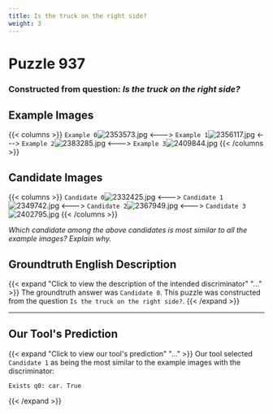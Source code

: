 ```yaml
---
title: Is the truck on the right side?
weight: 3
---
```


# Puzzle 937
### Constructed from question: _Is the truck on the right side?_


## Example Images
{{< columns >}}
`Example 0`![2353573.jpg](/gqa_images/2353573.jpg)
<--->
`Example 1`![2356117.jpg](/gqa_images/2356117.jpg)
<--->
`Example 2`![2383285.jpg](/gqa_images/2383285.jpg)
<--->
`Example 3`![2409844.jpg](/gqa_images/2409844.jpg)
{{< /columns >}}

## Candidate Images
{{< columns >}}
`Candidate 0`![2332425.jpg](/gqa_images/2332425.jpg)
<--->
`Candidate 1`![2349742.jpg](/gqa_images/2349742.jpg)
<--->
`Candidate 2`![2367949.jpg](/gqa_images/2367949.jpg)
<--->
`Candidate 3`![2402795.jpg](/gqa_images/2402795.jpg)
{{< /columns >}}

*Which candidate among the above candidates is most similar to all the example images? Explain why.*

## Groundtruth English Description

{{< expand "Click to view the description of the intended discriminator" "..." >}}
The groundtruth answer was `Candidate 0`. This puzzle was constructed from the question `Is the truck on the right side?`.
{{< /expand >}}

---

## Our Tool's Prediction

{{< expand "Click to view our tool's prediction" "..." >}}
Our tool selected `Candidate 1` as being the most similar to the example images with the discriminator:
```plaintext
Exists q0: car. True
```
{{< /expand >}}

